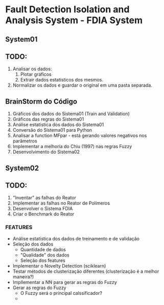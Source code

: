 # Fault Detection Isolation and Analysis System - FDIA System

## System01

TODO:
--
1. Analisar os dados:
    1. Plotar gráficos
    2. Extrair dados estatísticos dos mesmos.
2. Normalizar os dados e guardar o original em uma pasta separada.

BrainStorm do Código
--

1. Gráficos dos dados do Sistema01 (Train and Validation)
2. Gráficos das regras do Sistema01
3. Análise estatística dos dados do Sistema01
4. Conversão do Sistema01 para Python
5. Analisar a function MFpar - está gerando valores negativos nos parâmetros
6. Implementar a melhoria do Chiu (1997) nas regras Fuzzy
7. Desenvolvimento do Sistema02

## System02

TODO:
--
1. "Inventar" as falhas do Reator
2. Implementar as falhas no Reator de Polímeros
3. Desenvolver o Sistema FDIA
4. Criar o Benchmark do Reator

### FEATURES

* Análise estatística dos dados de treinamento e de validação
* Seleção dos dados
    * Quantidade de dados
    * "Qualidade" dos dados
    * Seleção dos features
* Implementar o Novelty Detection (sciklearn)
* Testar métodos de clusterização diferentes (clusterização é a melhor maneira?)
* Impllementar a NN para gerar as regras do Fuzzy
* Gerar as regras do Fuzzy
    * O Fuzzy será o principal calssificador?
    * 
